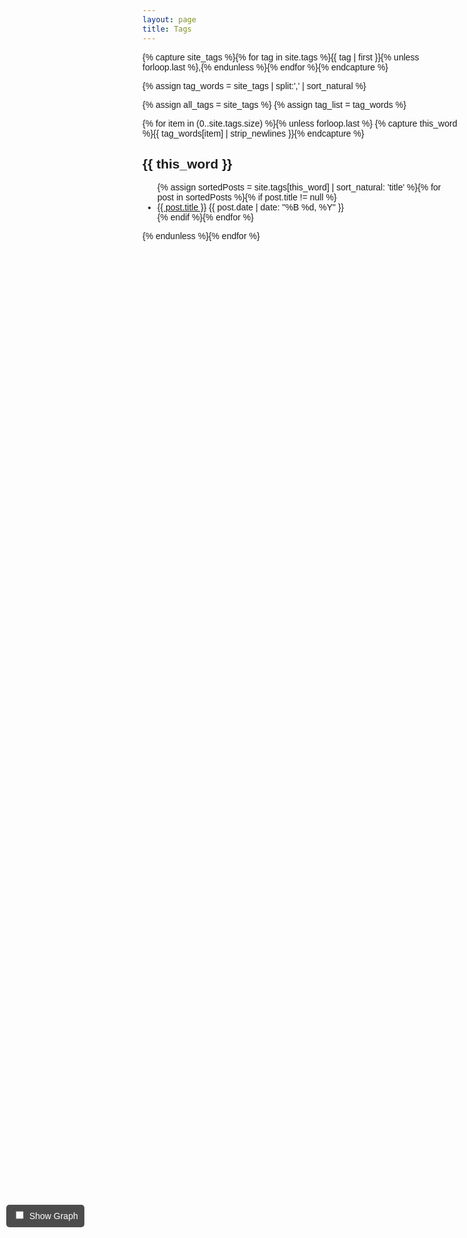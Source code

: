 ```yaml
---
layout: page
title: Tags
---
```


[//]: # ( https://jsfiddle.net/y_duf/r3dup56f/6/ )
[//]: # ( https://chatgpt.com/share/67d4209c-94f0-800d-9cb2-b38c22a052e7 )


<style>
  body {
    font-family: Arial, sans-serif;
  }
  
  /* Floating Graph Container */
  #graph-container {
    display: none; /* Initially hide the graph */

    position: fixed;
    top: 10px;
    right: 10px;
    width: 400px;
    height: 400px;
    background: rgba(255, 255, 255, 0.9);
    border: 1px solid #ccc;
    border-radius: 10px;
    box-shadow: 2px 2px 10px rgba(0, 0, 0, 0.2);
    overflow: hidden;
    padding: 10px;
    z-index: 1000;
  }
        
  .toggle-btn {
      position: fixed;
      top: 10px;
      right: 10px;
      padding: 8px 12px;
      background: steelblue;
      color: white;
      border: none;
      cursor: pointer;
  }
  .toggle-checkbox {
      margin: 0 5px;
  }


  /* Topic Sections */
  .topic-section {
  /*
    padding: 50px;
    margin: 50px 0;
    border: 1px solid #ddd;
    background: #f9f9f9;
  */}

/* Style for the floating window */
.floating-window {
  position: fixed;
  left: 10px;
  top: 50%;
  transform: translateY(-50%);
  background-color: rgba(0, 0, 0, 0.7);
  padding: 10px;
  border-radius: 5px;
  color: white;
  z-index: 1000; /* Ensure the button is on top of other content */
}
</style>

<!-- site_tags:  -->
{% capture site_tags %}{% for tag in site.tags %}{{ tag | first }}{% unless forloop.last %},{% endunless %}{% endfor %}{% endcapture %}

<!-- tag_words sorted: -->
{% assign tag_words = site_tags | split:',' | sort_natural %}


<!-- tags relationship: -->
{% assign all_tags = site_tags %}
{% assign tag_list = tag_words %}

<!-- Toggle Button for Graph Visibility -->
<div class="floating-window">
<label>
    <input type="checkbox" class="toggle-checkbox" id="toggleGraph" />
    Show Graph
</label>
</div>

<!-- Floating Graph Container -->
<div id="graph-container">
  <svg width="400" height="400">
    <g id="zoomLayer"></g> <!-- Zoomable container -->
  </svg>
</div>

<!-- <script src="https://d3js.org/d3.v7.min.js"></script> -->
<script src="{{ '/assets/js/d3.v7.min.js' | relative_url }}"></script>


<div id="tags">
  {% for item in (0..site.tags.size) %}{% unless forloop.last %}
    {% capture this_word %}{{ tag_words[item] | strip_newlines }}{% endcapture %}
  <div id="{{ this_word | slugify }}"  class="topic-section">
    <h2>{{ this_word }}</h2>
<!-- posts related to main tag -->
    <ul class="posts">{% assign sortedPosts = site.tags[this_word] | sort_natural: 'title' %}{% for post in sortedPosts %}{% if post.title != null %}
      <li itemscope><a href="{{ post.url }}">{{ post.title }}</a> <span class="entry-date"><time datetime=" {{ post.date | date_to_xmlschema }}" itemprop="datePublished"> {{ post.date | date: "%B %d, %Y" }}</time></span> </li>{% endif %}{% endfor %}
    </ul>
  </div>{% endunless %}{% endfor %}
</div>

<script>
/**
 * Slugifies a string much like Jekyll does:
 * - Lowercases
 * - Transliterates accents via Unicode normalization
 * - Removes non-alphanumeric characters (except hyphens and whitespace)
 * - Replaces whitespace with hyphens
 * - Collapses multiple hyphens
 * - Trims hyphens from the ends
 */
function slugify(str) {
  return str
    .toString()
    .toLowerCase()
    .trim()
    .replace(/[^a-z0-9\u00C0-\u017F\s-]/g, '-') // allow basic Latin + Latin-1 Supplement diacritics
                                                // Remove punctuation (allow letters, digits, spaces, hyphens)
    .replace(/[\s-]+/g, '-')         // Replace spaces and consecutive hyphens with single hyphen
    .replace(/^-+|-+$/g, '');        // Trim hyphens from start and end
}

function appendToMapArray(map, key, value) {
  if (!map.has(key)) {
    map.set(key, []);
  }
  map.get(key).push(value);
}


    const width = 400, height = 400;

    // Select all h2 elements
    const h2Elements = document.querySelectorAll('h2');

    let posts_tags = new Map();

    const nodes = Array.from(h2Elements).map(h2 => {
      let list = null;
      let el = h2.nextElementSibling;

      // Walk through siblings until we find a list or another h2
      while (el && el.tagName !== 'H2') {
        if (el.tagName === 'UL' || el.tagName === 'OL') {
          list = el;
          break;
        }
        el = el.nextElementSibling;
      }

      const tag_name = h2.textContent.trim();
      const tag_ref = slugify( tag_name);

      // Count <li> items if a list is found
      const itemCount = list ? list.querySelectorAll('li').length : 0;

      // recover posts tags
      if( list) {
        list.querySelectorAll('li').forEach(item => {
            // Find the <a> tag inside the current <li>
            const link = item.querySelector('a');
            if (link) {
              appendToMapArray( posts_tags, link.getAttribute('href'), // original value, e.g., "/tintin-rocket/"
              tag_name);
            }
          });
      }

      return {
        id: tag_ref,
        size: itemCount*1.4+10,
        name: tag_name
      };
    });

// { "name": "{{ tag }}", "size": {{ site.tags[tag] | size | times: 1.4 | plus: 10 }}, "id": "{{ tag | slugify }}" }


    // rescan h2 & list in order to consolidate child post tags
    let links = [];

    Array.from(h2Elements).forEach(h2 => {
      let list = null;
      let el = h2.nextElementSibling;

      // Walk through siblings until we find a list or another h2
      while (el && el.tagName !== 'H2') {
        if (el.tagName === 'UL' || el.tagName === 'OL') {
          list = el;
          break;
        }
        el = el.nextElementSibling;
      }

      const tag_name = h2.textContent.trim();
      const tag_ref = slugify( tag_name);

      // Count <li> items if a list is found
      const itemCount = list ? list.querySelectorAll('li').length : 0;

      // rescan posts to aggregate tags
      if( list) {
        // merge tags
        let tag_list = [];

        list.querySelectorAll('li').forEach(item => {
            // Find the <a> tag inside the current <li>
            const link = item.querySelector('a');
            if (link) {
              tag_list.push( ...posts_tags.get(link.getAttribute('href')) );
            }
          });

        // generate each link per tag
        const mergedUnique = [...new Set(tag_list)];

        // sort & remove h2 from tag list
        const tags = mergedUnique.filter(item => item !== tag_name)
                        .sort((a, b) => a.localeCompare(b, undefined, { numeric: true, sensitivity: "base" }));

        tags.forEach( item => {
          links.push({  source: tag_ref,
                        target: slugify(item)
                    });
          });

        // generate the details field for this h2
        const details = document.createElement("details");

        // Create the <summary>
        const summary = document.createElement("summary");
        summary.style.fontSize = "0.8em";
        summary.textContent = "related tags";
        details.appendChild(summary);

        // Create the <p> for links
        const p = document.createElement("p");
        p.style.fontSize = "0.8em";

        // Add links from the list
        tags.forEach((tag, index) => {
          const a = document.createElement("a");
          a.href = `#${slugify(tag)}`;
          a.textContent = tag;
          p.appendChild(a);

          // Add comma and space except after the last tag
          if (index < tags.length - 1) {
            p.appendChild(document.createTextNode(", "));
          }
        });

        details.appendChild(p);

        // Insert <details> just after the <h2>
        h2.insertAdjacentElement("afterend", details);
      }
    });

    const data = {
      "nodes": nodes,
      "links": links
    };
    
    const graphContainer = document.getElementById("graph-container");
    const toggleGraphCheckbox = document.getElementById("toggleGraph");

    const svg = d3.select("svg");
    const zoomLayer = d3.select("#zoomLayer");

    // Define zoom behavior
    const zoom = d3.zoom()
      .scaleExtent([0.1, 5])  // Min 50%, Max 500% zoom
      .on("zoom", (event) => {
        zoomLayer.attr("transform", event.transform);
      });

    svg.call(zoom)  // Apply zoom & pan to SVG
      .call(zoom.transform, d3.zoomIdentity.translate(width / 4, height / 4)); // Initial position
    
    const simulation = d3.forceSimulation(data.nodes)
      .force("link", d3.forceLink(data.links).id(d => d.id).distance(80))
      .force("charge", d3.forceManyBody().strength(-200))
      .force("center", d3.forceCenter(width / 2, height / 2));

    const link = zoomLayer.append("g")
      .selectAll("line")
      .data(data.links)
      .join("line")
      .attr("stroke", "#999")
      .attr("stroke-opacity", 0.6)
      .attr("stroke-width", 2);

    const node = zoomLayer.append("g")
      .selectAll("circle")
      .data(data.nodes)
      .join("circle")
      .attr("r", d => Math.sqrt(d.size) * 2)
      .attr("fill", "steelblue")
      .style("cursor", "pointer")
      .on("click", (event, d) => {
        highlightNode(d);
        // Scroll to the relevant section
        document.getElementById(d.id).scrollIntoView({ behavior: "smooth" });
      })
      .call(d3.drag()
        .on("start", dragStarted)
        .on("drag", dragged)
        .on("end", dragEnded));

    const labels = zoomLayer.append("g")
      .selectAll("text")
      .data(data.nodes)
      .join("text")
      .text(d => d.name)
      .attr("font-size", "10px")
      .attr("fill", "black")
      .join("text")

    simulation.on("tick", () => {
      link
        .attr("x1", d => d.source.x)
        .attr("y1", d => d.source.y)
        .attr("x2", d => d.target.x)
        .attr("y2", d => d.target.y);

      node
        .attr("cx", d => d.x)
        .attr("cy", d => d.y);

      labels
        .attr("x", d => d.x + 8)
        .attr("y", d => d.y);
    });

    function dragStarted(event, d) {
      if (!event.active) simulation.alphaTarget(0.3).restart();
      d.fx = d.x;
      d.fy = d.y;
    }

    function dragged(event, d) {
      d.fx = event.x;
      d.fy = event.y;
    }

    function dragEnded(event, d) {
      if (!event.active) simulation.alphaTarget(0);
      d.fx = null;
      d.fy = null;
    }

// Function to focus the graph on a topic
function focusOnTopic(topicId) {
  const topic = data.nodes.find(node => node.id === topicId);
  if (!topic) return;

  highlightNode( topic);

  const scale = 2;  // Zoom in factor
  const x = topic.x;
  const y = topic.y;

  svg.transition().duration(750).call(
    zoom.transform,
    d3.zoomIdentity.translate(width / 2 - scale * x, height / 2 - scale * y).scale(scale)
  );
}

  // Function to highlight a node and its neighbors
function highlightNode(selectedNode) {
  const neighbors = new Set();
  data.links.forEach(link => {
    if (link.source.id === selectedNode.id) neighbors.add(link.target.id);
    if (link.target.id === selectedNode.id) neighbors.add(link.source.id);
  });

  // Change node colors
  node.transition().duration(300)
    .attr("fill", d => d.id === selectedNode.id ? "orange" : (neighbors.has(d.id) ? "red" : "lightgray"));

  // Change link colors
  link.transition().duration(300)
    .attr("stroke", d => (d.source.id === selectedNode.id || d.target.id === selectedNode.id) ? "red" : "#ddd")
    .attr("stroke-width", d => (d.source.id === selectedNode.id || d.target.id === selectedNode.id) ? 3 : 1);

  // Move selected node and neighbors to the front
  node.filter(d => d.id === selectedNode.id || neighbors.has(d.id)).each(function () {
    d3.select(this).raise(); // Bring to top
  });

  // Move labels on top too
  labels.filter(d => d.id === selectedNode.id || neighbors.has(d.id)).each(function () {
    d3.select(this).raise();
  });

  // Increase attraction between selected node and neighbors
  simulation.force("link")
    .strength(d => (d.source.id === selectedNode.id || d.target.id === selectedNode.id) ? 1 : 0.1)
    .distance(d => (d.source.id === selectedNode.id || d.target.id === selectedNode.id) ? 60 : 100);

  // Reduce repulsion force for selected node and its neighbors
  simulation.force("charge")
    .strength(d => (d.id === selectedNode.id || neighbors.has(d.id)) ? -50 : -200);

  // Restart simulation with new forces
  simulation.alpha(1).restart();
}

// Attach click event to topic sections
document.querySelectorAll('.topic-section').forEach(header => {
  header.addEventListener('click', function () {
    const topicId = this.id;
    focusOnTopic(topicId);
  });
});

// Show/Hide Graph Based on Checkbox
function hideGraph(enabled) {
    if (enabled) {
        // Show the graph container
        graphContainer.style.display = "block";
        simulation.alpha(1).restart(); // Restart the simulation if shown
        // drawGraph();
    } else {
        // Hide the graph container
        graphContainer.style.display = "none";
        simulation.stop(); // Stop the simulation if hidden
    }
}

toggleGraphCheckbox.addEventListener("change", () => {
  hideGraph(toggleGraphCheckbox.checked )
});

// Optional: Save user preference for graph visibility (localStorage)
const savedPreference = localStorage.getItem("graphVisibility");
if (savedPreference === "shown") {
    toggleGraphCheckbox.checked = true;
    hideGraph(toggleGraphCheckbox.checked )
} else {
    toggleGraphCheckbox.checked = false;
    hideGraph(toggleGraphCheckbox.checked )
}

// Save the preference when the user toggles the checkbox
toggleGraphCheckbox.addEventListener("change", () => {
    const visibility = toggleGraphCheckbox.checked ? "shown" : "hidden";
    localStorage.setItem("graphVisibility", visibility);
});

</script>